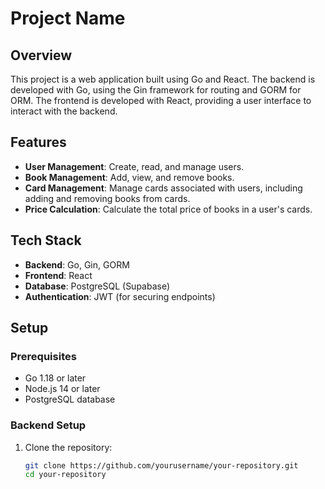 # Project Name

## Overview

This project is a web application built using Go and React. The backend is developed with Go, using the Gin framework for routing and GORM for ORM. The frontend is developed with React, providing a user interface to interact with the backend.

## Features

- **User Management**: Create, read, and manage users.
- **Book Management**: Add, view, and remove books.
- **Card Management**: Manage cards associated with users, including adding and removing books from cards.
- **Price Calculation**: Calculate the total price of books in a user's cards.

## Tech Stack

- **Backend**: Go, Gin, GORM
- **Frontend**: React
- **Database**: PostgreSQL (Supabase)
- **Authentication**: JWT (for securing endpoints)

## Setup

### Prerequisites

- Go 1.18 or later
- Node.js 14 or later
- PostgreSQL database

### Backend Setup

1. Clone the repository:
   ```sh
   git clone https://github.com/yourusername/your-repository.git
   cd your-repository
